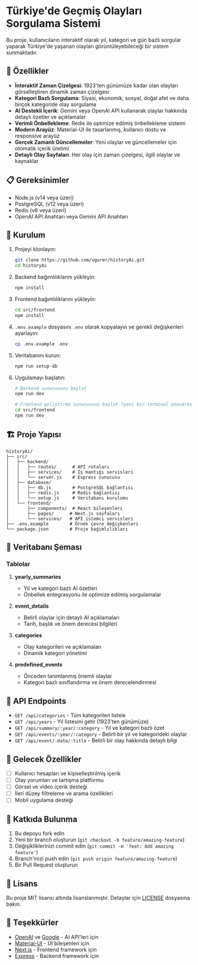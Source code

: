 # Türkiye'de Geçmiş Olayları Sorgulama Sistemi

Bu proje, kullanıcıların interaktif olarak yıl, kategori ve gün bazlı sorgular yaparak Türkiye'de yaşanan olayları görüntüleyebileceği bir sistem sunmaktadır.

## 🚀 Özellikler

- **İnteraktif Zaman Çizelgesi**: 1923'ten günümüze kadar olan olayları görselleştiren dinamik zaman çizelgesi
- **Kategori Bazlı Sorgulama**: Siyasi, ekonomik, sosyal, doğal afet ve daha birçok kategoride olay sorgulama
- **AI Destekli İçerik**: Gemini veya OpenAI API kullanarak olaylar hakkında detaylı özetler ve açıklamalar
- **Verimli Önbellekleme**: Redis ile optimize edilmiş önbellekleme sistemi
- **Modern Arayüz**: Material-UI ile tasarlanmış, kullanıcı dostu ve responsive arayüz
- **Gerçek Zamanlı Güncellemeler**: Yeni olaylar ve güncellemeler için otomatik içerik üretimi
- **Detaylı Olay Sayfaları**: Her olay için zaman çizelgesi, ilgili olaylar ve kaynaklar

## 📋 Gereksinimler

- Node.js (v14 veya üzeri)
- PostgreSQL (v12 veya üzeri)
- Redis (v6 veya üzeri)
- OpenAI API Anahtarı veya Gemini API Anahtarı

## 🔧 Kurulum

1. Projeyi klonlayın:
   ```bash
   git clone https://github.com/ugurer/historyAi.git
   cd historyAi
   ```

2. Backend bağımlılıklarını yükleyin:
   ```bash
   npm install
   ```

3. Frontend bağımlılıklarını yükleyin:
   ```bash
   cd src/frontend
   npm install
   ```

4. `.env.example` dosyasını `.env` olarak kopyalayın ve gerekli değişkenleri ayarlayın:
   ```bash
   cp .env.example .env
   ```

5. Veritabanını kurun:
   ```bash
   npm run setup-db
   ```

6. Uygulamayı başlatın:
   ```bash
   # Backend sunucusunu başlat
   npm run dev
   
   # Frontend geliştirme sunucusunu başlat (yeni bir terminal penceresinde)
   cd src/frontend
   npm run dev
   ```

## 🏗️ Proje Yapısı

```
historyAi/
├── src/
│   ├── backend/
│   │   ├── routes/      # API rotaları
│   │   ├── services/    # İş mantığı servisleri
│   │   └── server.js    # Express sunucusu
│   ├── database/
│   │   ├── db.js        # PostgreSQL bağlantısı
│   │   ├── redis.js     # Redis bağlantısı
│   │   └── setup.js     # Veritabanı kurulumu
│   └── frontend/
│       ├── components/  # React bileşenleri
│       ├── pages/      # Next.js sayfaları
│       └── services/   # API istemci servisleri
├── .env.example        # Örnek çevre değişkenleri
└── package.json        # Proje bağımlılıkları
```

## 💾 Veritabanı Şeması

### Tablolar

1. **yearly_summaries**
   - Yıl ve kategori bazlı AI özetleri
   - Önbellek entegrasyonu ile optimize edilmiş sorgulamalar

2. **event_details**
   - Belirli olaylar için detaylı AI açıklamaları
   - Tarih, başlık ve önem derecesi bilgileri

3. **categories**
   - Olay kategorileri ve açıklamaları
   - Dinamik kategori yönetimi

4. **predefined_events**
   - Önceden tanımlanmış önemli olaylar
   - Kategori bazlı sınıflandırma ve önem derecelendirmesi

## 🔌 API Endpoints

- `GET /api/categories` - Tüm kategorileri listele
- `GET /api/years` - Yıl listesini getir (1923'ten günümüze)
- `GET /api/summary/:year/:category` - Yıl ve kategori bazlı özet
- `GET /api/events/:year/:category` - Belirli bir yıl ve kategorideki olaylar
- `GET /api/event/:date/:title` - Belirli bir olay hakkında detaylı bilgi

## 🎯 Gelecek Özellikler

- [ ] Kullanıcı hesapları ve kişiselleştirilmiş içerik
- [ ] Olay yorumları ve tartışma platformu
- [ ] Görsel ve video içerik desteği
- [ ] İleri düzey filtreleme ve arama özellikleri
- [ ] Mobil uygulama desteği

## 🤝 Katkıda Bulunma

1. Bu depoyu fork edin
2. Yeni bir branch oluşturun (`git checkout -b feature/amazing-feature`)
3. Değişikliklerinizi commit edin (`git commit -m 'feat: Add amazing feature'`)
4. Branch'inizi push edin (`git push origin feature/amazing-feature`)
5. Bir Pull Request oluşturun

## 📄 Lisans

Bu proje MIT lisansı altında lisanslanmıştır. Detaylar için [LICENSE](LICENSE) dosyasına bakın.

## 🙏 Teşekkürler

- [OpenAI](https://openai.com) ve [Google](https://ai.google.dev/) - AI API'leri için
- [Material-UI](https://mui.com) - UI bileşenleri için
- [Next.js](https://nextjs.org) - Frontend framework için
- [Express](https://expressjs.com) - Backend framework için 